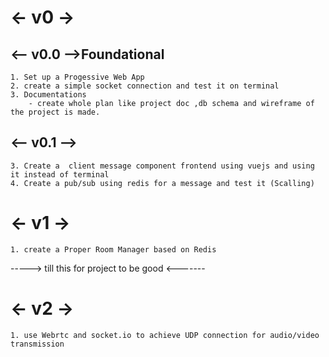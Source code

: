 # <- v0 ->
## <-- v0.0 -->Foundational
    1. Set up a Progessive Web App 
    2. create a simple socket connection and test it on terminal
    3. Documentations  
        - create whole plan like project doc ,db schema and wireframe of the project is made.

## <-- v0.1 -->
    3. Create a  client message component frontend using vuejs and using it instead of terminal
    4. Create a pub/sub using redis for a message and test it (Scalling)


    
# <- v1 ->
    1. create a Proper Room Manager based on Redis 

-----> till this for project to be good <-------

# <- v2 ->
    1. use Webrtc and socket.io to achieve UDP connection for audio/video transmission



